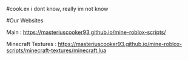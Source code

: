 #cook.ex
i dont know, really im not know

#Our Websites

Main : https://masteriuscooker93.github.io/mine-roblox-scripts/

Minecraft Textures : https://masteriuscooker93.github.io/mine-roblox-scripts/minecraft-textures/minecraft.lua
